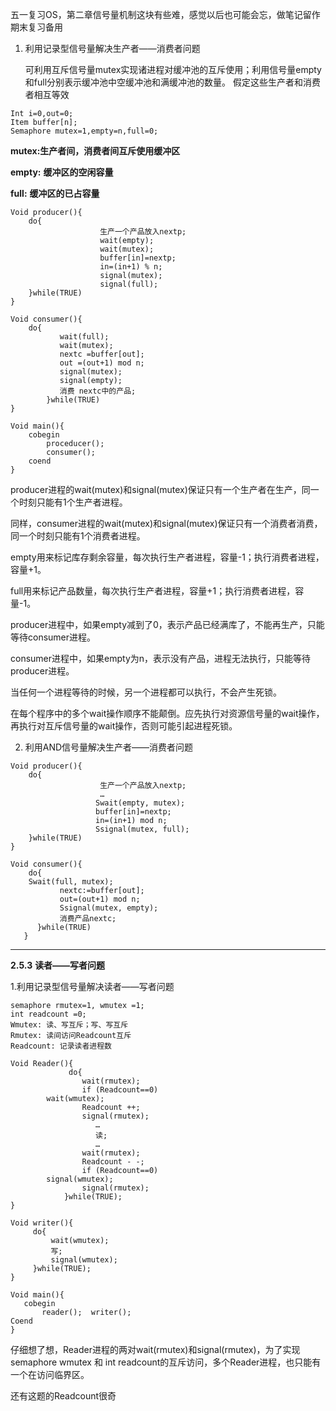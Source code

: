 五一复习OS，第二章信号量机制这块有些难，感觉以后也可能会忘，做笔记留作期末复习备用

1. 利用记录型信号量解决生产者——消费者问题

   可利用互斥信号量mutex实现诸进程对缓冲池的互斥使用；利用信号量empty和full分别表示缓冲池中空缓冲池和满缓冲池的数量。 假定这些生产者和消费者相互等效

```
Int i=0,out=0;
Item buffer[n];
Semaphore mutex=1,empty=n,full=0;
```

**mutex:生产者间，消费者间互斥使用缓冲区**

**empty:** **缓冲区的空闲容量**

**full:** **缓冲区的已占容量**

```
Void producer(){ 
 	do{
                    生产一个产品放入nextp;
                    wait(empty);
                    wait(mutex);
                    buffer[in]=nextp;
                    in=(in+1) % n;
                    signal(mutex);
                    signal(full);
	}while(TRUE)
}
```

```
Void consumer(){ 
    do{
           wait(full);
           wait(mutex);
           nextc =buffer[out];
           out =(out+1) mod n;
           signal(mutex);
           signal(empty);
           消费 nextc中的产品;                        
        }while(TRUE)
}
```

```
Void main(){
	cobegin
	    proceducer();
 	    consumer();
	coend
}
```

producer进程的wait(mutex)和signal(mutex)保证只有一个生产者在生产，同一个时刻只能有1个生产者进程。

同样，consumer进程的wait(mutex)和signal(mutex)保证只有一个消费者消费，同一个时刻只能有1个消费者进程。

empty用来标记库存剩余容量，每次执行生产者进程，容量-1；执行消费者进程，容量+1。

full用来标记产品数量，每次执行生产者进程，容量+1；执行消费者进程，容量-1。

producer进程中，如果empty减到了0，表示产品已经满库了，不能再生产，只能等待consumer进程。

consumer进程中，如果empty为n，表示没有产品，进程无法执行，只能等待producer进程。

当任何一个进程等待的时候，另一个进程都可以执行，不会产生死锁。

在每个程序中的多个wait操作顺序不能颠倒。应先执行对资源信号量的wait操作，再执行对互斥信号量的wait操作，否则可能引起进程死锁。

2. 利用AND信号量解决生产者——消费者问题

```
Void producer(){ 
 	do{
                    生产一个产品放入nextp;
                    …
                   Swait(empty, mutex);
                   buffer[in]=nextp;
                   in=(in+1) mod n;
                   Ssignal(mutex, full);
	}while(TRUE)
}
```

```
Void consumer(){ 
    do{
	Swait(full, mutex);
           nextc:=buffer[out];
           out=(out+1) mod n;
           Ssignal(mutex, empty);
           消费产品nextc;                        
      }while(TRUE)
   }
```

------

**2.5.3** **读者——写者问题**

1.利用记录型信号量解决读者——写者问题

```
semaphore rmutex=1, wmutex =1;
int readcount =0;
Wmutex: 读、写互斥；写、写互斥
Rmutex: 读间访问Readcount互斥
Readcount: 记录读者进程数
```

```
Void Reader(){
             do{
                wait(rmutex);
                if (Readcount==0) 
		wait(wmutex);
                Readcount ++;
                signal(rmutex);
                   …
                   读;
                   …
                wait(rmutex);
                Readcount - -;
                if (Readcount==0) 
		signal(wmutex);
                signal(rmutex);
            }while(TRUE);
}
```

```
Void writer(){
     do{
         wait(wmutex);
         写;
         signal(wmutex);
     }while(TRUE);
}
```

```
Void main(){
   cobegin
       reader();  writer();
Coend
}
```

仔细想了想，Reader进程的两对wait(rmutex)和signal(rmutex)，为了实现semaphore wmutex 和 int readcount的互斥访问，多个Reader进程，也只能有一个在访问临界区。

还有这题的Readcount很奇